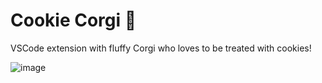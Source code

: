# Cookie Corgi 🍪
VSCode extension with fluffy Corgi who loves to be treated with cookies! 

![image](https://user-images.githubusercontent.com/87424432/221889055-5ab5be0a-59b2-43f6-a7c2-52733b0e88d5.png)
